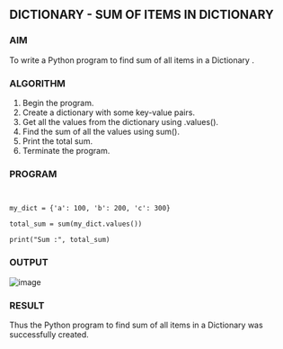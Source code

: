 
## DICTIONARY - SUM OF ITEMS IN DICTIONARY

### AIM 

To write a Python program to find sum of all items in a Dictionary .

### ALGORITHM

1. Begin the program.  
2. Create a dictionary with some key-value pairs.
3. Get all the values from the dictionary using .values().
4. Find the sum of all the values using sum().
5. Print the total sum.  
6. Terminate the program.

### PROGRAM

```


my_dict = {'a': 100, 'b': 200, 'c': 300}

total_sum = sum(my_dict.values())

print("Sum :", total_sum)

```

### OUTPUT

![image](https://github.com/user-attachments/assets/2eb36a84-118c-4cb4-b3fb-9e7bc32d004d)

### RESULT

Thus the Python program to find sum of all items in a Dictionary was successfully created.
